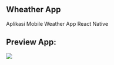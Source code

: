 ## Wheather App

Aplikasi Mobile Weather App React Native

## Preview App: 
<p align="left">
 <img align="center" src="assets/167109700659-ezgif.com-webp-to-gif-converter.gif" /></p>
